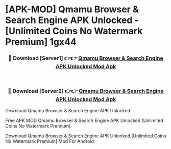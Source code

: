 # [APK-MOD] Qmamu Browser & Search Engine APK Unlocked - [Unlimited Coins No Watermark Premium] 1gx44



<div align="center">
<h3>🔴 Download [Server1] 👉👉 <a href="https://momento.my/?title=Qmamu_Browser_&_Search_Engine_APK_Unlocked">Qmamu Browser & Search Engine APK Unlocked Mod Apk</a></h3><br>

<h3>🔴 Download [Server2] 👉👉 <a href="https://momento.my/?title=Qmamu_Browser_&_Search_Engine_APK_Unlocked">Qmamu Browser & Search Engine APK Unlocked Mod Apk</a></h3>
</div>



Download Qmamu Browser & Search Engine APK Unlocked 

Free APK MOD Qmamu Browser & Search Engine APK Unlocked [Unlimited Coins No Watermark Premium]

Download Qmamu Browser & Search Engine APK Unlocked [Unlimited Coins No Watermark Premium] Mod For Android
